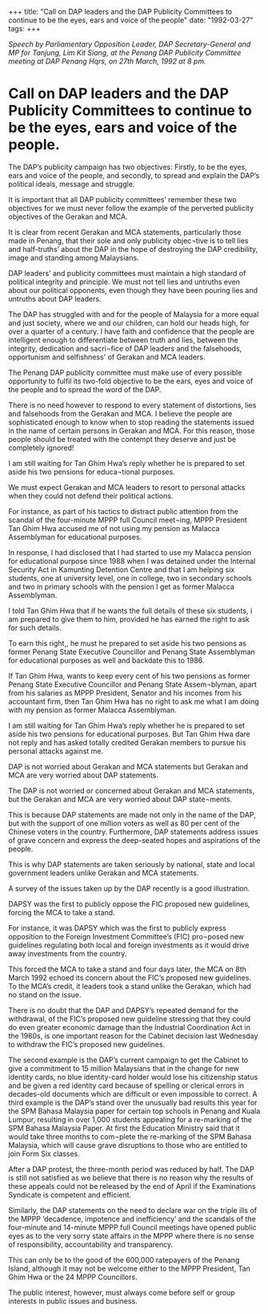 +++ 
title: "Call on DAP leaders and the DAP Publicity Committees to continue to be the eyes, ears and voice of the people"
date: "1992-03-27"
tags:
+++

_Speech by Parliamentary Opposition Leader, DAP Secretary-General and MP for Tanjung, Lim Kit Siang, at the Penang DAP Publicity Committee meeting at DAP Penang Hqrs, on 27th March, 1992 at 8 pm._

# Call on DAP leaders and the DAP Publicity Committees to continue to be the eyes, ears and voice of the people.

The DAP’s publicity campaign has two objectives: Firstly, to be the eyes, ears and voice of the people, and secondly, to spread and explain the DAP’s political ideals, message and struggle.</u>

It is important that all DAP publicity committees’ remember these two objectives for we must never follow the example of the perverted publicity objectives of the Gerakan and MCA.

It is clear from recent Gerakan and MCA statements, particularly those made in Penang, that their sole and only publicity objec¬tive is to tell lies and half-truths’ about the DAP in the hope of destroying the DAP credibility, image and standing among Malaysians.

DAP leaders’ and publicity committees must maintain a high standard of political integrity and principle. We must not tell lies and untruths even about our political opponents, even though they have been pouring lies and untruths about DAP leaders.

The DAP has struggled with and for the people of Malaysia for a more equal and just society, where we and our children, can hold our heads high, for over a quarter of a century. I have faith and confidence that the people are intelligent enough to differentiate between truth and lies, between the integrity, dedication and sacri¬fice of DAP leaders and the falsehoods, opportunism and selfishness' of Gerakan and MCA leaders.

The Penang DAP publicity committee must make use of every possible opportunity to fulfil its two-fold objective to be the ears, eyes and voice of the people and to spread the word of the DAP.

There is no need however to respond to every statement of distortions, lies and falsehoods from the Gerakan and MCA. I believe the people are sophisticated enough to know when to stop reading the statements issued in the name of certain persons in Gerakan and MCA. For this reason, those people should be treated with the contempt they deserve and just be completely ignored!

I am still waiting for Tan Ghim Hwa’s reply whether he is prepared to set aside his two pensions for educa¬tional purposes.

We must expect Gerakan and MCA leaders to resort to personal attacks when they could not defend their political actions.

For instance, as part of his tactics to distract public attention from the scandal of the four-minute MPPP full Council meet¬ing, MPPP President Tan Ghim Hwa accused me of not using my pension as Malacca Assemblyman for educational purposes.

In response, I had disclosed that I had started to use my Malacca pension for educational purpose since 1988 when I was detained under the Internal Security Act in Kamunting Detention Centre and that I am helping six students, one at university level, one in college, two in secondary schools and two in primary schools with the pension I get as former Malacca Assemblyman.

I told Tan Ghim Hwa that if he wants the full details of these six students, i am prepared to give them to him, provided he has earned the right to ask for such details.

To earn this right,, he must he prepared to set aside his two pensions as former Penang State Executive Councillor and Penang State Assemblyman for educational purposes as well and backdate this to 1986.

If Tan Ghim Hwa, wants to keep every cent of his two pensions as former Penang State Executive Councillor and Penang State Assem¬blyman, apart from his salaries as MPPP President, Senator and his incomes from his accountant firm, then Tan Ghim Hwa has no right to ask me what I am doing with my pension as former Malacca Assemblyman.

I am still waiting for Tan Ghim Hwa’s reply whether he is prepared to set aside his two pensions for educational purposes. But Tan Ghim Hwa dare not reply and has asked totally credited Gerakan members to pursue his personal attacks against me.

DAP is not worried about Gerakan and MCA statements but Gerakan and MCA are very worried about DAP statements.

The DAP is not worried or concerned about Gerakan and MCA statements, but the Gerakan and MCA 
are very worried about DAP state¬ments.

This is because DAP statements are made not only in the name of the DAP, but with the support of one million voters as well as 80 per cent of the Chinese voters in the country. Furthermore, DAP statements address issues of grave concern and express the deep-seated hopes and aspirations of the people.

This is why DAP statements are taken seriously by national, state and local government leaders unlike    Gerakan and MCA statements.

A survey of the issues taken up by the DAP recently is a good illustration.

DAPSY was the first to publicly oppose the FIC proposed new guidelines, forcing the MCA to take a stand.

For instance, it was DAPSY which was the first to publicly express opposition to the Foreign Investment Committee’s (FIC) pro¬posed new guidelines regulating both local and foreign investments as it would  drive away  investments from  the country.

This forced the MCA to take a stand and four days later, the MCA on 8th March 1992 echoed its concern about the FIC’s proposed new guidelines. To the MCA’s credit, it leaders took a stand unlike the Gerakan, which had no stand on the issue.

There is no doubt that the DAP and DAPSY’s repeated demand for the withdrawal, of the FIC’s proposed new guideline stressing that they could do even greater economic damage than the Industrial Coordination Act in the 1980s, is one important reason for the Cabinet decision last Wednesday to withdraw the FIC’s proposed new guidelines.

The second example is the DAP’s current campaign to get the Cabinet to give a commitment to 15 million Malaysians that in the change for new identity cards, no blue identity-card holder would lose his citizenship status and be given a red identity card because of spelling or clerical errors in decades-old documents which are difficult or even impossible to correct.
A third example is the DAP’s stand over the unusually bad results this year for the SPM Bahasa Malaysia paper for certain top schools in Penang and Kuala Lumpur, resulting in over 1,000 students appealing for a re-marking of the SPM Bahasa Malaysia Paper. At first the Education Ministry said that it would take three months to com¬plete the re-marking of the SPM Bahasa Malaysia, which will cause grave disruptions to those who are entitled to join Form Six classes.

After a DAP protest, the three-month period was reduced by half. The DAP is still not satisfied as we believe that there is no reason why the results of these appeals could not be released by the end of April 
if the Examinations Syndicate is competent and efficient.

Similarly, the DAP statements on the need to declare war on the triple ills of the MPPP ‘decadence, impotence and inefficiency’ and the scandals of the four-minute and 14-minute MPPP full Council
meetings have opened public eyes as to the very sorry state affairs in the MPPP where there is no sense of responsibility, accountability and transparency.

This can only be to the good of the 600,000 ratepayers of the Penang Island, although it may not be welcome either to the MPPP President, Tan Ghim Hwa or the 24 MPPP Councillors.

The public interest, however, must always come before self or group interests in public issues and business.
 
